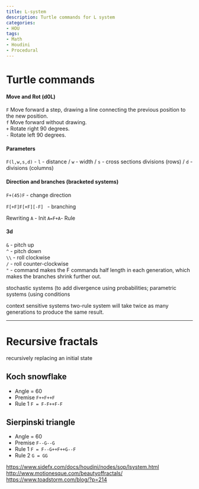 ```yaml
---
title: L-system
description: Turtle commands for L system
categories:
- HOU
tags:
- Math
- Houdini
- Procedural
---
```



# Turtle commands
#### Move and Rot (d0L)
`F` Move forward a step, drawing a line connecting the previous position to the new position.  
`f` Move forward without drawing.  
`+` Rotate right 90 degrees.  
`-` Rotate left 90 degrees.  

#### Parameters
`F(l,w,s,d)` - `l` - distance / `w` - width / `s` - cross sections divisions (rows) / `d` - divisions (columns)   

#### Direction and branches  (bracketed systems)
`F+(45)F` - change direction   

`F[+F]F[+F][-F] ` - branching  

Rewriting
`A` - Init
`A=F+A`-  Rule
#### 3d

`&` - pitch up  
`^` - pitch down  
`\\` - roll clockwise  
`/` - roll counter-clockwise  
`"` - command makes the F commands half length in each generation, which makes the branches shrink further out.  

stochastic systems (to add divergence using probabilities;
parametric systems (using conditions

context sensitive systems
two-rule system will take twice as many generations to produce the same result.

---

# Recursive fractals
recursively replacing an initial state

## Koch snowflake
- Angle = 60   
- Premise `F++F++F`    
- Rule 1 `F = F-F++F-F`  

## Sierpinski triangle
- Angle = 60  
- Premise `F--G--G`  
- Rule 1 `F = F--G++F++G--F`  
- Rule 2 `G = GG`  

https://www.sidefx.com/docs/houdini/nodes/sop/lsystem.html  
http://www.motionesque.com/beautyoffractals/  
https://www.toadstorm.com/blog/?p=214  
